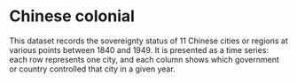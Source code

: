 # Chinese colonial

This dataset records the sovereignty status of 11 Chinese cities or regions at various points between 1840 and 1949. It is presented as a time series: each row represents one city, and each column shows which government or country controlled that city in a given year.

